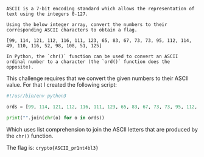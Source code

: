 ```
ASCII is a 7-bit encoding standard which allows the representation of text using the integers 0-127.  
  
Using the below integer array, convert the numbers to their corresponding ASCII characters to obtain a flag.  
  
[99, 114, 121, 112, 116, 111, 123, 65, 83, 67, 73, 73, 95, 112, 114, 49, 110, 116, 52, 98, 108, 51, 125]  
  
In Python, the `chr()` function can be used to convert an ASCII ordinal number to a character (the `ord()` function does the opposite).
```

This challenge requires that we convert the given numbers to their ASCII value. For that I created the following script:

```python
#!/usr/bin/env python3

ords = [99, 114, 121, 112, 116, 111, 123, 65, 83, 67, 73, 73, 95, 112, 114, 49, 110, 116, 52, 98, 108, 51, 125]

print("".join(chr(o) for o in ords))
```

Which uses list comprehension to join the ASCII letters that are produced by the `chr()` function.

The flag is: `crypto{ASCII_pr1nt4bl3}`
